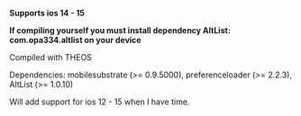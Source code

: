 **Supports ios 14 - 15**

**If compiling yourself you must install dependency AltList: com.opa334.altlist on your device**

Compiled with THEOS

Dependencies: mobilesubstrate (>= 0.9.5000), preferenceloader (>= 2.2.3), AltList (>= 1.0.10)

Will add support for ios 12 - 15 when I have time.



